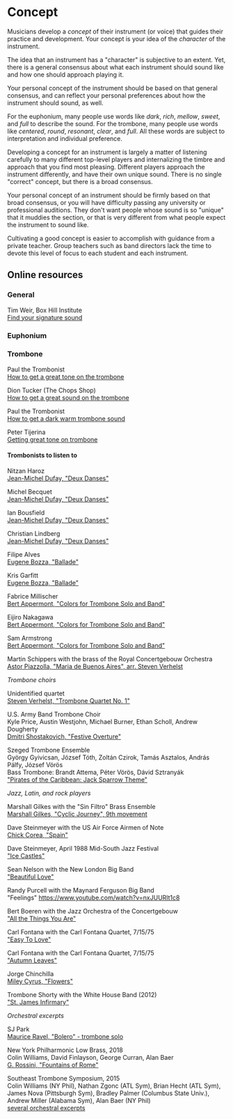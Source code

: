 # Concept

Musicians develop a _concept_ of their instrument (or voice) that guides their practice and development. Your concept is your idea of the _character_ of the instrument. 

The idea that an instrument has a "character" is subjective to an extent. Yet, there is a general consensus about what each instrument should sound like and how one should approach playing it. 

Your personal concept of the instrument should be based on that general consensus, and can reflect your personal preferences about how the instrument should sound, as well. 

For the euphonium, many people use words like _dark_, _rich_, _mellow_, _sweet_, and _full_ to describe the sound. For the trombone, many people use words like _centered_, _round_, _resonant_, _clear_, and _full_. All these words are subject to interpretation and individual preference.

Developing a concept for an instrument is largely a matter of listening carefully to many different top-level players and internalizing the timbre and approach that you find most pleasing. Different players approach the instrument differently, and have their own unique sound. There is no single "correct" concept, but there is a broad consensus. 

Your personal concept of an instrument should be firmly based on that broad consensus, or you will have difficulty passing any university or professional auditions. They don't want people whose sound is so "unique" that it muddies the section, or that is very different from what people expect the instrument to sound like.

Cultivating a good concept is easier to accomplish with guidance from a private teacher. Group teachers such as band directors lack the time to devote this level of focus to each student and each instrument. 

## Online resources 

### General

Tim Weir, Box Hill Institute  
[Find your signature sound](https://www.youtube.com/watch?v=XG5zLdfP_cs) 

### Euphonium 


### Trombone 

Paul the Trombonist  
[How to get a great tone on the trombone](https://www.youtube.com/watch?v=yEqzXMQ0PJA)

Dion Tucker (The Chops Shop)  
[How to get a great sound on the trombone](https://www.youtube.com/watch?v=eT6r1_XsLSg)

Paul the Trombonist  
[How to get a dark warm trombone sound](https://www.youtube.com/watch?v=KknyUuQAo58)

Peter Tijerina  
[Getting great tone on trombone](https://www.youtube.com/watch?v=2iZi9nPwb6s)

#### Trombonists to listen to 

Nitzan Haroz  
[Jean-Michel Dufay, "Deux Danses"](https://www.youtube.com/watch?v=OPa5goyh2Ak) 

Michel Becquet  
[Jean-Michel Dufay, "Deux Danses"](https://www.youtube.com/watch?v=iEjI8PMvFnc)

Ian Bousfield  
[Jean-Michel Dufay, "Deux Danses"](https://www.youtube.com/watch?v=g-RbV5IrZi4)

Christian Lindberg  
[Jean-Michel Dufay, "Deux Danses"](https://www.youtube.com/watch?v=E6dfwnBgq_A)

Filipe Alves  
[Eugene Bozza, "Ballade"](https://www.youtube.com/watch?v=upRzD3mnA4g)

Kris Garfitt  
[Eugene Bozza, "Ballade"](https://www.youtube.com/watch?v=RgcnOYZ5OOs)

Fabrice Millischer  
[Bert Appermont, "Colors for Trombone Solo and Band"](https://www.youtube.com/watch?v=UewOoFyeXMo)

Eijiro Nakagawa  
[Bert Appermont, "Colors for Trombone Solo and Band"](https://www.youtube.com/watch?v=EiWpS35bZjM)

Sam Armstrong  
[Bert Appermont, "Colors for Trombone Solo and Band"](https://www.youtube.com/watch?v=baK9rINOnRU)


Martin Schippers with the brass of the Royal Concertgebouw Orchestra  
[Astor Piazzolla, "Maria de Buenos Aires", arr. Steven Verhelst](https://www.youtube.com/watch?v=5Y8vi2S8Rx0)

_Trombone choirs_ 

Unidentified quartet  
[Steven Verhelst, "Trombone Quartet No. 1"](https://www.youtube.com/watch?v=M01UQG5kd1A)

U.S. Army Band Trombone Choir  
Kyle Price, Austin Westjohn, Michael Burner, Ethan Scholl, Andrew Dougherty  
[Dmitri Shostakovich, "Festive Overture"](https://www.youtube.com/watch?v=Gkge16rd-Ac) 

Szeged Trombone Ensemble  
György Gyivicsan, József Tóth, Zoltán Czirok, Tamás Asztalos, András Pálfy, József Vörös   
Bass Trombone: Brandt Attema, Péter Vörös, Dávid Sztranyák  
["Pirates of the Caribbean: Jack Sparrow Theme"](https://www.youtube.com/watch?v=oDt3Wtz6RIg)

_Jazz, Latin, and rock players_ 

Marshall Gilkes with the "Sin Filtro" Brass Ensemble  
[Marshall Gilkes, "Cyclic Journey", 9th movement](https://www.youtube.com/watch?v=qFBuq-YASzE)


Dave Steinmeyer with the US Air Force Airmen of Note  
[Chick Corea, "Spain"](https://www.youtube.com/watch?v=WCjhaBsBvzk) 

Dave Steinmeyer, April 1988 Mid-South Jazz Festival  
["Ice Castles"](https://www.youtube.com/watch?v=s-uXRJXNGW0)


Sean Nelson with the New London Big Band  
["Beautiful Love"](https://www.youtube.com/watch?v=rRwJmz00Ecg) 

Randy Purcell with the Maynard Ferguson Big Band  
"Feelings"
https://www.youtube.com/watch?v=nxJUURlt1c8

Bert Boeren with the Jazz Orchestra of the Concertgebouw  
["All the Things You Are"](https://www.youtube.com/watch?v=0Tfu2XvzdkQ)

Carl Fontana with the Carl Fontana Quartet, 7/15/75  
["Easy To Love"](https://www.youtube.com/watch?v=U0MgN0wI0Dk)

Carl Fontana with the Carl Fontana Quartet, 7/15/75  
["Autumn Leaves"](https://www.youtube.com/watch?v=7IwSdYXpNN8)

Jorge Chinchilla  
[Miley Cyrus, "Flowers"](https://www.youtube.com/watch?v=tTPiM9ZjWJc)

Trombone Shorty with the White House Band (2012)  
["St. James Infirmary"](https://www.youtube.com/watch?v=FSbP6ZhfPs0)

_Orchestral excerpts_ 

SJ Park  
[Maurice Ravel, "Bolero" - trombone solo](https://www.youtube.com/watch?v=3ahWiS--CUU)

New York Philharmonic Low Brass, 2018  
Colin Williams, David Finlayson, George Curran, Alan Baer  
[G. Rossini, "Fountains of Rome"](https://www.youtube.com/watch?v=jxGVI_Jau68)

Southeast Trombone Symposium, 2015  
Colin Williams (NY Phil), Nathan Zgonc (ATL Sym), Brian Hecht (ATL Sym), 
James Nova (Pittsburgh Sym), Bradley Palmer (Columbus State Univ.),
Andrew Miller (Alabama Sym), Alan Baer (NY Phil)  
[several orchestral excerpts](https://www.youtube.com/watch?v=IizUHzmcPGA)



